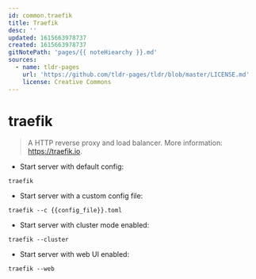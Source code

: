 ```yaml
---
id: common.traefik
title: Traefik
desc: ''
updated: 1615663978737
created: 1615663978737
gitNotePath: 'pages/{{ noteHiearchy }}.md'
sources:
  - name: tldr-pages
    url: 'https://github.com/tldr-pages/tldr/blob/master/LICENSE.md'
    license: Creative Commons
---
```

# traefik

> A HTTP reverse proxy and load balancer.
> More information: <https://traefik.io>.

- Start server with default config:

`traefik`

- Start server with a custom config file:

`traefik --c {{config_file}}.toml`

- Start server with cluster mode enabled:

`traefik --cluster`

- Start server with web UI enabled:

`traefik --web`

